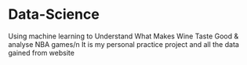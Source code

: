 # Data-Science
Using machine learning to Understand What Makes Wine Taste Good & analyse NBA games/n
It is my personal practice project and all the data gained from website
